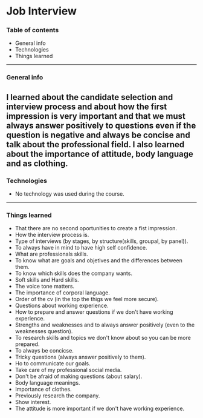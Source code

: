 # Job Interview
### Table of contents
- General info
- Technologies
- Things learned



------------

### General info

I learned about the candidate selection and interview process and about how the first impression is very important and that we must always answer positively to questions even if the question is negative and always be concise and talk about the professional field. I also learned about the importance of attitude, body language and as clothing.
------------

### Technologies
- No technology was used during the course.
------------

### Things learned
- That there are no second oportunities to create a fist impression.
- How the interview process is.
- Type of interviews (by stages, by structure(skills, groupal, by panel)).
- To always have in mind to have high self confidence.
- What are professionals skills.
- To know what are goals and objetives and the differences between them.
- To know which skills does the company wants.
- Soft skills and Hard skills.
- The voice tone matters.
- The importance of corporal language.
- Order of the cv (in the top the thigs we feel more secure).
- Questions about working experience.
- How to prepare and answer questions if we don't have working experience.
- Strengths and weaknesses and to always answer positively (even to the weaknesses question).
- To research skills and topics we don't know about so you can be more prepared.
- To always be concicse.
- Tricky questions (always answer positively to them).
- Ho to communicate our goals.
- Take care of my professional social media.
- Don't be afraid of making questions (about salary).
- Body language meanings.
- Importance of clothes.
- Previously research the company.
- Show interest.
- The attitude is more important if we don't have working experience.


